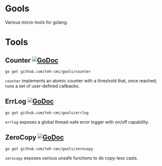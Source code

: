 # Gools

Various micro-tools for golang.

# Tools

## Counter [![GoDoc](http://img.shields.io/badge/go-documentation-blue.svg?style=plastic)](http://godoc.org/github.com/teh-cmc/gools/counter)

`go get github.com/teh-cmc/gools/counter`

`counter` implements an atomic counter with a threshold that, once reached, runs a set of user-defined callbacks.

## ErrLog [![GoDoc](http://img.shields.io/badge/go-documentation-blue.svg?style=plastic)](http://godoc.org/github.com/teh-cmc/gools/errlog)

`go get github.com/teh-cmc/gools/errlog`

`errlog` exposes a global thread-safe error logger with on/off capability.

## ZeroCopy [![GoDoc](http://img.shields.io/badge/go-documentation-blue.svg?style=plastic)](http://godoc.org/github.com/teh-cmc/gools/zerocopy)

`go get github.com/teh-cmc/gools/zerocopy`

`zerocopy` exposes various unsafe functions to do copy-less casts.
